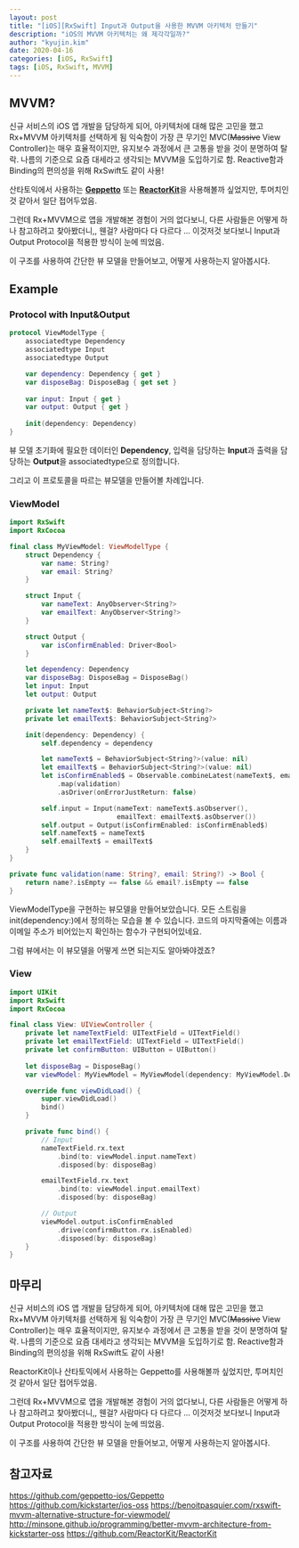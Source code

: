 ```yaml
---
layout: post
title: "[iOS][RxSwift] Input과 Output을 사용한 MVVM 아키텍처 만들기"
description: "iOS의 MVVM 아키텍처는 왜 제각각일까?"
author: "kyujin.kim"
date: 2020-04-16
categories: [iOS, RxSwift]
tags: [iOS, RxSwift, MVVM]
---
```


## MVVM?
신규 서비스의 iOS 앱 개발을 담당하게 되어, 아키텍처에 대해 많은 고민을 했고 Rx+MVVM 아키텍처를 선택하게 됨
익숙함이 가장 큰 무기인 MVC(~~Massive~~ View Controller)는 매우 효율적이지만, 유지보수 과정에서 큰 고통을 받을 것이 분명하여 탈락.
나름의 기준으로 요즘 대세라고 생각되는 MVVM을 도입하기로 함.
Reactive함과 Binding의 편의성을 위해 RxSwift도 같이 사용!

산타토익에서 사용하는 [**Geppetto**](https://github.com/geppetto-ios/Geppetto) 또는 [**ReactorKit**](https://github.com/ReactorKit/ReactorKit)을 사용해볼까 싶었지만, 투머치인것 같아서 일단 접어두었음.

그런데 Rx+MVVM으로 앱을 개발해본 경험이 거의 없다보니, 다른 사람들은 어떻게 하나 참고하려고 찾아봤더니,, 웬걸? 사람마다 다 다르다 ...
이것저것 보다보니 Input과 Output Protocol을 적용한 방식이 눈에 띄었음.

이 구조를 사용하여 간단한 뷰 모델을 만들어보고, 어떻게 사용하는지 알아봅시다.

## Example
### Protocol with Input&Output
```swift
protocol ViewModelType {
    associatedtype Dependency
    associatedtype Input
    associatedtype Output

    var dependency: Dependency { get }
    var disposeBag: DisposeBag { get set }
    
    var input: Input { get }
    var output: Output { get }
    
    init(dependency: Dependency)
}
```

뷰 모델 초기화에 필요한 데이터인 **Dependency**, 입력을 담당하는 **Input**과 출력을 담당하는 **Output**을 associatedtype으로 정의합니다.

그리고 이 프로토콜을 따르는 뷰모델을 만들어볼 차례입니다.

### ViewModel
```swift
import RxSwift
import RxCocoa

final class MyViewModel: ViewModelType {
    struct Dependency {
        var name: String?
        var email: String?
    }

    struct Input {
        var nameText: AnyObserver<String?>
        var emailText: AnyObserver<String?>
    }

    struct Output {
        var isConfirmEnabled: Driver<Bool>
    }

    let dependency: Dependency
    var disposeBag: DisposeBag = DisposeBag()
    let input: Input
    let output: Output

    private let nameText$: BehaviorSubject<String?>
    private let emailText$: BehaviorSubject<String?>

    init(dependency: Dependency) {
        self.dependency = dependency

        let nameText$ = BehaviorSubject<String?>(value: nil)
        let emailText$ = BehaviorSubject<String?>(value: nil)
        let isConfirmEnabled$ = Observable.combineLatest(nameText$, emailText$)
            .map(validation)
            .asDriver(onErrorJustReturn: false)

        self.input = Input(nameText: nameText$.asObserver(),
                           emailText: emailText$.asObserver())
        self.output = Output(isConfirmEnabled: isConfirmEnabled$)
        self.nameText$ = nameText$
        self.emailText$ = emailText$
    }
}

private func validation(name: String?, email: String?) -> Bool {
    return name?.isEmpty == false && email?.isEmpty == false
}
```

ViewModelType을 구현하는 뷰모델을 만들어보았습니다. 모든 스트림을 init(dependency:)에서 정의하는 모습을 볼 수 있습니다. 코드의 마지막줄에는 이름과 이메일 주소가 비어있는지 확인하는 함수가 구현되어있네요.

그럼 뷰에서는 이 뷰모델을 어떻게 쓰면 되는지도 알아봐야겠죠?

### View
```swift
import UIKit
import RxSwift
import RxCocoa

final class View: UIViewController {
    private let nameTextField: UITextField = UITextField()
    private let emailTextField: UITextField = UITextField()
    private let confirmButton: UIButton = UIButton()
    
    let disposeBag = DisposeBag()
    var viewModel: MyViewModel = MyViewModel(dependency: MyViewModel.Dependency(name: nil, email: nil))

    override func viewDidLoad() {
        super.viewDidLoad()
        bind()
    }

    private func bind() {
        // Input
        nameTextField.rx.text
            .bind(to: viewModel.input.nameText)
            .disposed(by: disposeBag)

        emailTextField.rx.text
            .bind(to: viewModel.input.emailText)
            .disposed(by: disposeBag)

        // Output
        viewModel.output.isConfirmEnabled
            .drive(confirmButton.rx.isEnabled)
            .disposed(by: disposeBag)
    }
}

```

## 마무리
신규 서비스의 iOS 앱 개발을 담당하게 되어, 아키텍처에 대해 많은 고민을 했고 Rx+MVVM 아키텍처를 선택하게 됨
익숙함이 가장 큰 무기인 MVC(~~Massive~~ View Controller)는 매우 효율적이지만, 유지보수 과정에서 큰 고통을 받을 것이 분명하여 탈락.
나름의 기준으로 요즘 대세라고 생각되는 MVVM을 도입하기로 함.
Reactive함과 Binding의 편의성을 위해 RxSwift도 같이 사용!

ReactorKit이나 산타토익에서 사용하는 Geppetto를 사용해볼까 싶었지만, 투머치인것 같아서 일단 접어두었음.

그런데 Rx+MVVM으로 앱을 개발해본 경험이 거의 없다보니, 다른 사람들은 어떻게 하나 참고하려고 찾아봤더니,, 웬걸? 사람마다 다 다르다 ...
이것저것 보다보니 Input과 Output Protocol을 적용한 방식이 눈에 띄었음.

이 구조를 사용하여 간단한 뷰 모델을 만들어보고, 어떻게 사용하는지 알아봅시다.




## 참고자료
https://github.com/geppetto-ios/Geppetto
https://github.com/kickstarter/ios-oss
https://benoitpasquier.com/rxswift-mvvm-alternative-structure-for-viewmodel/
http://minsone.github.io/programming/better-mvvm-architecture-from-kickstarter-oss
https://github.com/ReactorKit/ReactorKit